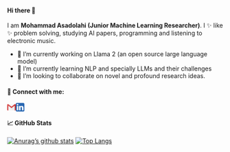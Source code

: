 #### Hi there 👋


I am **Mohammad Asadolahi (Junior Machine Learning Researcher)**. I ✨ like ✨  problem solving, studying AI papers, programming and listening to electronic music.

- 🔭 I’m currently working on Llama 2 (an open source large language model)
- 🌱 I’m currently learning NLP and specially LLMs and their challenges
- 👯 I’m looking to collaborate on novel and profound research ideas.


#### 🤝 Connect with me:
<a href="mailto:Mohammad.E.Asadolahi@gmail.com/"><img align="left" src="https://raw.githubusercontent.com/MohammadAsadolahi/MohammadAsadolahi/main/socialnetworkicons/Gmail.png" alt="Mohammad Asadolahi | Gmail" width="20px"/></a>
<a href="https://www.linkedin.com/in/mohammadasadolahi/"><img align="left" src="https://raw.githubusercontent.com/MohammadAsadolahi/MohammadAsadolahi/main/socialnetworkicons/Linkedin.png" alt="Mohammad Asadolahi | LinkedIn" width="20px"/></a>
</br>

#### 📈 GitHub Stats 
[![Anurag’s github stats](https://github-readme-stats.vercel.app/api?username=MohammadAsadolahi)](https://github.com/MohammadAsadolahi)
[![Top Langs](https://github-readme-stats.vercel.app/api/top-langs/?username=MohammadAsadolahi&layout=compact)](https://github.com/MohammadAsadolahi)
